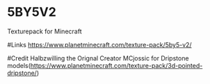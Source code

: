 # 5BY5V2
Texturepack
for Minecraft

#Links
https://www.planetminecraft.com/texture-pack/5by5-v2/

#Credit
Halbzwilling the Orignal Creator
MCjossic for Dripstone models(https://www.planetminecraft.com/texture-pack/3d-pointed-dripstone/)
